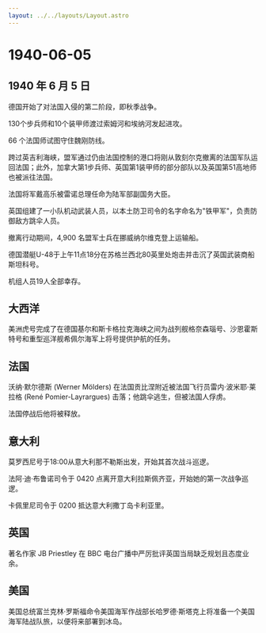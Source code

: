 ```yaml
---
layout: ../../layouts/Layout.astro
---
```


# 1940-06-05

## 1940 年 6 月 5 日

德国开始了对法国入侵的第二阶段，即秋季战争。

130个步兵师和10个装甲师渡过索姆河和埃纳河发起进攻。

66 个法国师试图守住魏刚防线。

跨过英吉利海峡，盟军通过仍由法国控制的港口将刚从敦刻尔克撤离的法国军队运回法国；此外，加拿大第1步兵师、英国第1装甲师的部分部队以及英国第51高地师也被派往法国。

法国将军戴高乐被雷诺总理任命为陆军部副国务大臣。

英国组建了一小队机动武装人员，以本土防卫司令的名字命名为"铁甲军"，负责防御敌方跳伞人员。

撤离行动期间，4,900 名盟军士兵在挪威纳尔维克登上运输船。

德国潜艇U-48于上午11点18分在苏格兰西北80英里处炮击并击沉了英国武装商船斯坦科号。

机组人员19人全部幸存。

## 大西洋

美洲虎号完成了在德国基尔和斯卡格拉克海峡之间为战列舰格奈森瑙号、沙恩霍斯特号和重型巡洋舰希佩尔海军上将号提供护航的任务。

## 法国

沃纳·默尔德斯 (Werner Mölders)
在法国贡比涅附近被法国飞行员雷内·波米耶·莱拉格 (René Pomier-Layrargues)
击落；他跳伞逃生，但被法国人俘虏。

法国停战后他将被释放。

## 意大利

莫罗西尼号于18:00从意大利那不勒斯出发，开始其首次战斗巡逻。

法阿·迪·布鲁诺司令于 0420
点离开意大利拉斯佩齐亚，开始她的第一次战争巡逻。

卡佩里尼司令于 0200 抵达意大利撒丁岛卡利亚里。

## 英国

著名作家 JB Priestley 在 BBC
电台广播中严厉批评英国当局缺乏规划且态度业余。

## 美国

美国总统富兰克林·罗斯福命令美国海军作战部长哈罗德·斯塔克上将准备一个美国海军陆战队旅，以便将来部署到冰岛。